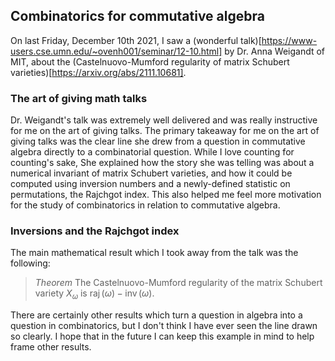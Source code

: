 ## Combinatorics for commutative algebra

On last Friday, December 10th 2021, I saw a (wonderful talk)[https://www-users.cse.umn.edu/~ovenh001/seminar/12-10.html]
 by Dr. Anna Weigandt of MIT, about the (Castelnuovo-Mumford regularity of matrix Schubert varieties)[https://arxiv.org/abs/2111.10681]. 

### The art of giving math talks

 Dr. Weigandt's talk was extremely well delivered and was really instructive for me on 
 the art of giving talks. The primary takeaway for me on the art of giving talks was the clear line she drew from
 a question in commutative algebra directly to a combinatorial question. While I love counting for counting's sake,
 She explained how the story she was telling was about a numerical invariant of matrix Schubert varieties, and how
 it could be computed using inversion numbers and a newly-defined statistic on permutations, the Rajchgot index.
 This also helped me feel more motivation for the study of combinatorics in relation to commutative algebra.

### Inversions and the Rajchgot index

The main mathematical result which I took away from the talk was the following:

> *Theorem* The Castelnuovo-Mumford regularity of the matrix Schubert variety $X_\omega$
> is $\operatorname{raj}(\omega) - \operatorname{inv}(\omega)$.

There are certainly other results which turn a question in algebra into a question in combinatorics,
but I don't think I have ever seen the line drawn so clearly. I hope that in the future I can keep this
example in mind to help frame other results.